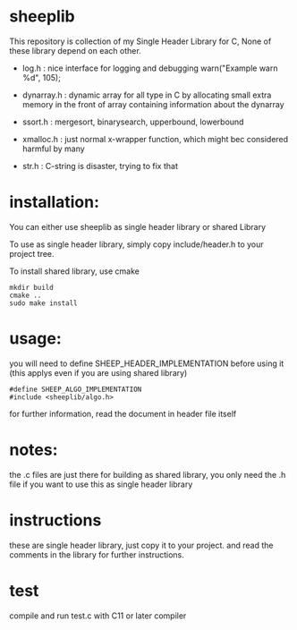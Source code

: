 # sheeplib

This repository is collection of my Single Header Library for C,
None of these library depend on each other.

- log.h
    : nice interface for logging and debugging
    warn("Example warn %d", 105);
        
- dynarray.h 
    : dynamic array for all type in C
    by allocating small extra memory in the 
    front of array containing information
    about the dynarray

- ssort.h 
    : mergesort, binarysearch, upperbound, lowerbound

- xmalloc.h 
    : just normal x-wrapper function,
    which might bec considered harmful by many

- str.h 
    : C-string is disaster, trying to fix that

# installation:

You can either use sheeplib as single header library or shared Library

To use as single header library, simply copy
include/header.h to your project tree.

To install shared library, use cmake

    mkdir build
    cmake ..
    sudo make install

# usage:

you will need to define SHEEP_HEADER_IMPLEMENTATION before using it
(this applys even if you are using shared library)

    #define SHEEP_ALGO_IMPLEMENTATION
    #include <sheeplib/algo.h>

for further information, read the document in header file itself

# notes:

the .c files are just there for building as shared library,
you only need the .h file if you want to use this as single header library

# instructions

these are single header library, just copy it to your project.
and read the comments in the library for further instructions.

# test

compile and run test.c with C11 or later compiler

